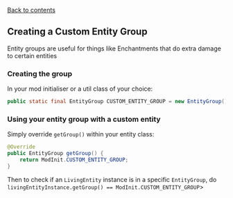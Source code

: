 [Back to contents](README.md)

## Creating a Custom Entity Group

Entity groups are useful for things like Enchantments that do extra damage to certain entities

### Creating the group

In your mod initialiser or a util class of your choice:
```java
public static final EntityGroup CUSTOM_ENTITY_GROUP = new EntityGroup();
```

### Using your entity group with a custom entity

Simply override `getGroup()` within your entity class:

```java
@Override
public EntityGroup getGroup() {
    return ModInit.CUSTOM_ENTITY_GROUP;
}
```

Then to check if an `LivingEntity` instance is in a specific `EntityGroup`, do `livingEntityInstance.getGroup() == ModInit.CUSTOM_ENTITY_GROUP`>
